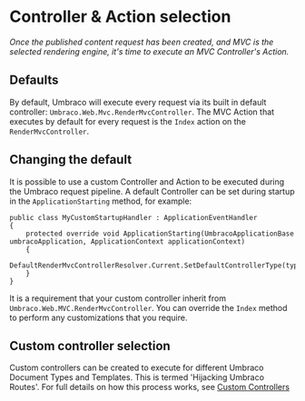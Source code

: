 # Controller & Action selection

_Once the published content request has been created, and MVC is the selected rendering engine, it's time to execute an MVC Controller's Action._

## Defaults

By default, Umbraco will execute every request via its built in default controller: `Umbraco.Web.Mvc.RenderMvcController`.
The MVC Action that executes by default for every request is the `Index` action on the `RenderMvcController`.  

## Changing the default

It is possible to use a custom Controller and Action to be executed during the Umbraco request pipeline.
A default Controller can be set during startup in the `ApplicationStarting` method, for example:

    public class MyCustomStartupHandler : ApplicationEventHandler
    {
        protected override void ApplicationStarting(UmbracoApplicationBase umbracoApplication, ApplicationContext applicationContext)
        {
            DefaultRenderMvcControllerResolver.Current.SetDefaultControllerType(typeof(MyCustomRenderMvcController));
        }
    }

It is a requirement that your custom controller inherit from `Umbraco.Web.MVC.RenderMvcController`.
You can override the `Index` method to perform any customizations that you require.

## Custom controller selection

Custom controllers can be created to execute for different Umbraco Document Types and Templates. This is termed 'Hijacking Umbraco Routes'.
For full details on how this process works, see [Custom Controllers](../../../Reference/Routing/custom-controllers.md)
